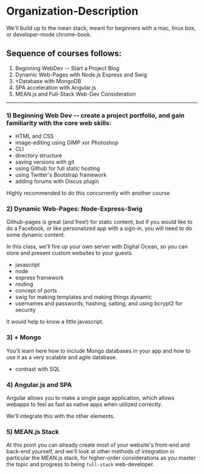 # Organization-Description

We'll build up to the mean stack, meant for beginners with a mac, linux box, or developer-mode chrome-book.

## Sequence of courses follows:

1. Beginning WebDev -- Start a Project Blog
2. Dynamic Web-Pages with Node.js Express and Swig
3. +Database with MongoDB
4. SPA acceleration with Angular.js 
5. MEAN.js and Full-Stack Web-Dev Consideration

---

### 1) Beginning Web Dev -- create a project portfolio, and gain familiarity with the core web skills:

* HTML and CSS
* image-editing using GIMP xor Photoshop
* CLI
* directory structure
* saving versions with git
* using Github for full static hosting
* using Twitter's Bootstrap framework
* adding forums with Discus plugin

Highly recommended to do this concurrently with another course

### 2) Dynamic Web-Pages: Node-Express-Swig

Github-pages is great (and free!) for static content, but if you would like to do a Facebook, or like personalized app with a sign-in,
you will need to do some dynamic content.

In this class, we'll fire up your own server with Digital Ocean, so you can store and present custom websites to your guests.

* javascript
* node
* express framework
* routing
* concept of ports 
* swig for making templates and making things dynamic
* usernames and passwords, hashing, salting, and using bcrypt2 for security

It would help to know a little javascript.

### 3) + Mongo

You'll learn here how to include Mongo databases in your app and how to use it as a very scalable and agile database.

* contrast with SQL

### 4) Angular.js and SPA
Angular allows you to make a single page application, which allows webapps to feel as fast as native apps when utilized
correctly.

We'll integrate this with the other elements.

### 5) MEAN.js Stack

At this point you can already create most of your website's front-end and back-end yourself, and we'll look at other
methods of integration in particular the MEAN.js stack, for higher-order considerations as you master the topic and progress
to being `full-stack` web-developer.

